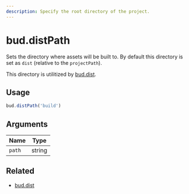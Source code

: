 ```yaml
---
description: Specify the root directory of the project.
---
```


# bud.distPath

Sets the directory where assets will be built to. By default this directory is set as `dist` (relative to the `projectPath`).

This directory is utilitized by [bud.dist](config-dist.md).

## Usage

```js
bud.distPath('build')
```

## Arguments

| Name   | Type   |
| ------ | ------ |
| `path` | string |

## Related

- [bud.dist](config-dist.md)
